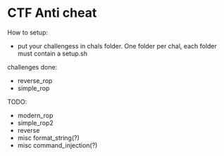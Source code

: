 CTF Anti cheat
==========
How to setup:
 * put your challengess in chals folder. One folder per chal, each folder must contain
   a setup.sh 



challenges done:
* reverse_rop
* simple_rop

TODO:
* modern_rop
* simple_rop2
* reverse
* misc format_string(?)
* misc command_injection(?)
